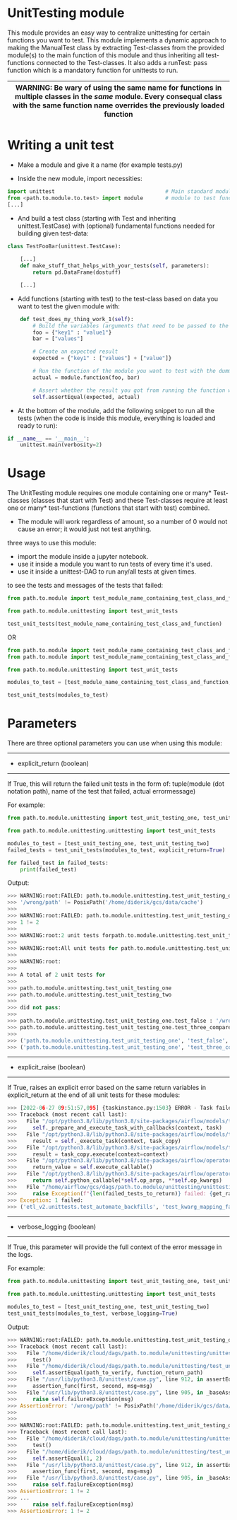 # UnitTesting module

This module provides an easy way to centralize unittesting for certain functions you want to test. 
This module implements a dynamic approach to making the ManualTest class by extracting Test-classes from the provided module(s)
to the main function of this module and thus inheriting all test-functions connected to the Test-classes. It also adds a
runTest: pass function which is a mandatory function for unittests to run.

|WARNING: Be wary of using the same name for functions in multiple classes in the ***same*** module. Every consequal class with the same function name overrides the previously loaded function |
| --- |
 
# Writing a unit test

* Make a module and give it a name (for example tests.py)

* Inside the new module, import necessities:

```python
import unittest                                   # Main standard module for unittesting
from <path.to.module.to.test> import module       # module to test functions of
[...]
```

* And build a test class (starting with Test and inheriting unittest.TestCase) with (optional) fundamental functions needed for building given test-data:

```python
class TestFooBar(unittest.TestCase):
    
    [...]
    def make_stuff_that_helps_with_your_tests(self, parameters):
        return pd.DataFrame(dostuff)

    [...]
```

* Add functions (starting with test) to the test-class based on data you want to test the given module with:

```python
    def test_does_my_thing_work_1(self):
        # Build the variables (arguments that need to be passed to the function to be tested) with dummy-data 
        foo = {"key1" : "value1"}
        bar = ["values"]

        # Create an expected result
        expected = {"key1" : ["values"] + ["value"]}

        # Run the function of the module you want to test with the dummy-data as arguments
        actual = module.function(foo, bar)

        # Assert whether the result you got from running the function with dummy data is the same as the result you expected it to be or not
        self.assertEqual(expected, actual)
```

* At the bottom of the module, add the following snippet to run all the tests (when the code is inside this module, everything is loaded and ready to run):

```python
if __name__ == '__main__':
    unittest.main(verbosity=2)
```


# Usage
The UnitTesting module requires one module containing one or many* Test-classes (classes that start with Test) and these Test-classes require at least one or
many* test-functions (functions that start with test) combined. 

* The module will work regardless of amount, so a number of 0 would not cause an error; it would just not test anything.

three ways to use this module:

* import the module inside a jupyter notebook.
* use it inside a module you want to run tests of every time it's used.
* use it inside a unittest-DAG to run any/all tests at given times.

to see the tests and messages of the tests that failed:

```python
from path.to.module import test_module_name_containing_test_class_and_function

from path.to.module.unittesting import test_unit_tests

test_unit_tests(test_module_name_containing_test_class_and_function)
```

OR

```python
from path.to.module import test_module_name_containing_test_class_and_function
from path.to.module import test_module_name_containing_test_class_and_function_two

from path.to.module.unittesting import test_unit_tests

modules_to_test = [test_module_name_containing_test_class_and_function, test_module_name_containing_test_class_and_function_two]

test_unit_tests(modules_to_test)
```

# Parameters

There are three optional parameters you can use when using this module:

***

* explicit_return (boolean)

***

If True, this will return the failed unit tests in the form of:
tuple(module (dot notation path), name of the test that failed, actual errormessage)

For example:

```python
from path.to.module.unittesting import test_unit_testing_one, test_unit_testing_two

from path.to.module.unittesting.unittesting import test_unit_tests

modules_to_test = [test_unit_testing_one, test_unit_testing_two]
failed_tests = test_unit_tests(modules_to_test, explicit_return=True)

for failed_test in failed_tests:
    print(failed_test)
```

Output:

```python
>>> WARNING:root:FAILED: path.to.module.unittesting.test_unit_testing_one : test_false
>>> '/wrong/path' != PosixPath('/home/diderik/gcs/data/cache')
>>> 
>>> WARNING:root:FAILED: path.to.module.unittesting.test_unit_testing_one : test_three_compare_different_ints_as_equal
>>> 1 != 2
>>> 
>>> WARNING:root:2 unit tests forpath.to.module.unittesting.test_unit_testing_one did not pass: ['test_false', 'test_three_compare_different_ints_as_equal']
>>> 
>>> WARNING:root:All unit tests for path.to.module.unittesting.test_unit_testing_two passed.
>>> 
>>> WARNING:root:
>>> 
>>> A total of 2 unit tests for
>>> 
>>> path.to.module.unittesting.test_unit_testing_one
>>> path.to.module.unittesting.test_unit_testing_two
>>> 
>>> did not pass:
>>> 
>>> path.to.module.unittesting.test_unit_testing_one.test_false : '/wrong/path' != PosixPath('/home/diderik/gcs/data/cache')
>>> path.to.module.unittesting.test_unit_testing_one.test_three_compare_different_ints_as_equal : 1 != 2
>>> 
>>> ('path.to.module.unittesting.test_unit_testing_one', 'test_false', AssertionError("'/wrong/path' != PosixPath('/home/diderik/gcs/data/cache')"))
>>> ('path.to.module.unittesting.test_unit_testing_one', 'test_three_compare_different_ints_as_equal', AssertionError('1 != 2'))
```

***

* explicit_raise (boolean)

***

If True, raises an explicit error based on the same return variables in explicit_return at the end of all unit tests for these modules:

```python
>>> [2022-06-27 09:51:57,095] {taskinstance.py:1503} ERROR - Task failed with exception
>>> Traceback (most recent call last):
>>>   File "/opt/python3.8/lib/python3.8/site-packages/airflow/models/taskinstance.py", line 1158, in _run_raw_task
>>>     self._prepare_and_execute_task_with_callbacks(context, task)
>>>   File "/opt/python3.8/lib/python3.8/site-packages/airflow/models/taskinstance.py", line 1333, in _prepare_and_execute_task_with_callbacks
>>>     result = self._execute_task(context, task_copy)
>>>   File "/opt/python3.8/lib/python3.8/site-packages/airflow/models/taskinstance.py", line 1358, in _execute_task
>>>     result = task_copy.execute(context=context)
>>>   File "/opt/python3.8/lib/python3.8/site-packages/airflow/operators/python.py", line 150, in execute
>>>     return_value = self.execute_callable()
>>>   File "/opt/python3.8/lib/python3.8/site-packages/airflow/operators/python.py", line 161, in execute_callable
>>>     return self.python_callable(*self.op_args, **self.op_kwargs)
>>>   File "/home/airflow/gcs/dags/path.to.module/unittesting/unittesting.py", line 84, in test_unit_tests
>>>     raise Exception(f"{len(failed_tests_to_return)} failed: {get_raise_message(failed_tests_to_return)}")
>>> Exception: 1 failed: 
>>> ('etl_v2.unittests.test_automate_backfills', 'test_kwarg_mapping_fails', AssertionError("'-x' != '-x -i'\n- -x\n+ -x -i\n"))
```

***

* verbose_logging (boolean)

***

If True, this parameter will provide the full context of the error message in the logs.

For example:

```python
from path.to.module.unittesting import test_unit_testing_one, test_unit_testing_two

from path.to.module.unittesting.unittesting import test_unit_tests

modules_to_test = [test_unit_testing_one, test_unit_testing_two]
test_unit_tests(modules_to_test, verbose_logging=True)
```

Output:

```python
>>> WARNING:root:FAILED: path.to.module.unittesting.test_unit_testing_one : test_false
>>> Traceback (most recent call last):
>>>   File "/home/diderik/cloud/dags/path.to.module/unittesting/unittesting.py", line 56, in test_unit_tests
>>>     test()
>>>   File "/home/diderik/cloud/dags/path.to.module/unittesting/test_unit_testing_one.py", line 26, in test_false
>>>     self.assertEqual(path_to_verify, function_return_path)
>>>   File "/usr/lib/python3.8/unittest/case.py", line 912, in assertEqual
>>>     assertion_func(first, second, msg=msg)
>>>   File "/usr/lib/python3.8/unittest/case.py", line 905, in _baseAssertEqual
>>>     raise self.failureException(msg)
>>> AssertionError: '/wrong/path' != PosixPath('/home/diderik/gcs/data/cache')
>>> 
>>> 
>>> WARNING:root:FAILED: path.to.module.unittesting.test_unit_testing_one : test_three_compare_different_ints_as_equal
>>> Traceback (most recent call last):
>>>   File "/home/diderik/cloud/dags/path.to.module/unittesting/unittesting.py", line 56, in test_unit_tests
>>>     test()
>>>   File "/home/diderik/cloud/dags/path.to.module/unittesting/test_unit_testing_one.py", line 29, in test_three_compare_different_ints_as_equal
>>>     self.assertEqual(1, 2)
>>>   File "/usr/lib/python3.8/unittest/case.py", line 912, in assertEqual
>>>     assertion_func(first, second, msg=msg)
>>>   File "/usr/lib/python3.8/unittest/case.py", line 905, in _baseAssertEqual
>>>     raise self.failureException(msg)
>>> AssertionError: 1 != 2
>>> ...
>>>     raise self.failureException(msg)
>>> AssertionError: 1 != 2
```
